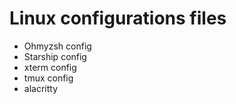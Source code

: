 # Linux configurations files
- Ohmyzsh config
- Starship config
- xterm config
- tmux config
- alacritty
